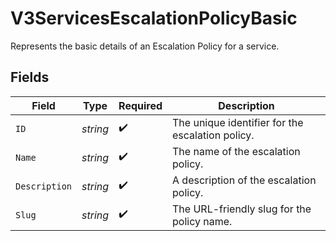 # V3ServicesEscalationPolicyBasic

Represents the basic details of an Escalation Policy for a service.


## Fields

| Field                                            | Type                                             | Required                                         | Description                                      |
| ------------------------------------------------ | ------------------------------------------------ | ------------------------------------------------ | ------------------------------------------------ |
| `ID`                                             | *string*                                         | :heavy_check_mark:                               | The unique identifier for the escalation policy. |
| `Name`                                           | *string*                                         | :heavy_check_mark:                               | The name of the escalation policy.               |
| `Description`                                    | *string*                                         | :heavy_check_mark:                               | A description of the escalation policy.          |
| `Slug`                                           | *string*                                         | :heavy_check_mark:                               | The URL-friendly slug for the policy name.       |